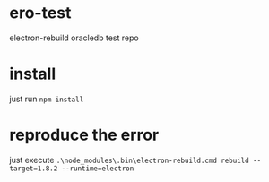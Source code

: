 # ero-test
electron-rebuild oracledb test repo

# install
just run `npm install`

# reproduce the error
just execute `.\node_modules\.bin\electron-rebuild.cmd rebuild --target=1.8.2 --runtime=electron`
